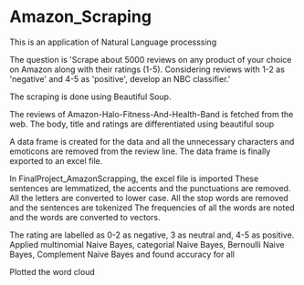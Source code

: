 # Amazon_Scraping

This is an application of Natural Language processsing

The question is 'Scrape about 5000 reviews on any product of your choice on Amazon along with their ratings (1-5). Considering reviews with 1-2 as 'negative' and 4-5 as 'positive', develop an NBC classifier.'

The scraping is done using Beautiful Soup.

The reviews of Amazon-Halo-Fitness-And-Health-Band is fetched from the web.
The body, title and ratings are differentiated using beautiful soup

A data frame is created for the data and all the unnecessary characters and emoticons are removed from the review line.
The data frame is finally exported to an excel file.

In FinalProject_AmazonScrapping, the excel file is imported
These sentences are lemmatized, the accents and the punctuations are removed. All the letters are converted to lower case.
All the stop words are removed and the sentences are tokenized
The frequencies of all the words are noted and the words are converted to vectors.

The rating are labelled as 0-2 as negative, 3 as neutral and, 4-5 as positive.
Applied multinomial Naive Bayes, categorial Naive Bayes, Bernoulli Naive Bayes, Complement Naive Bayes and found accuracy for all

Plotted the word cloud

